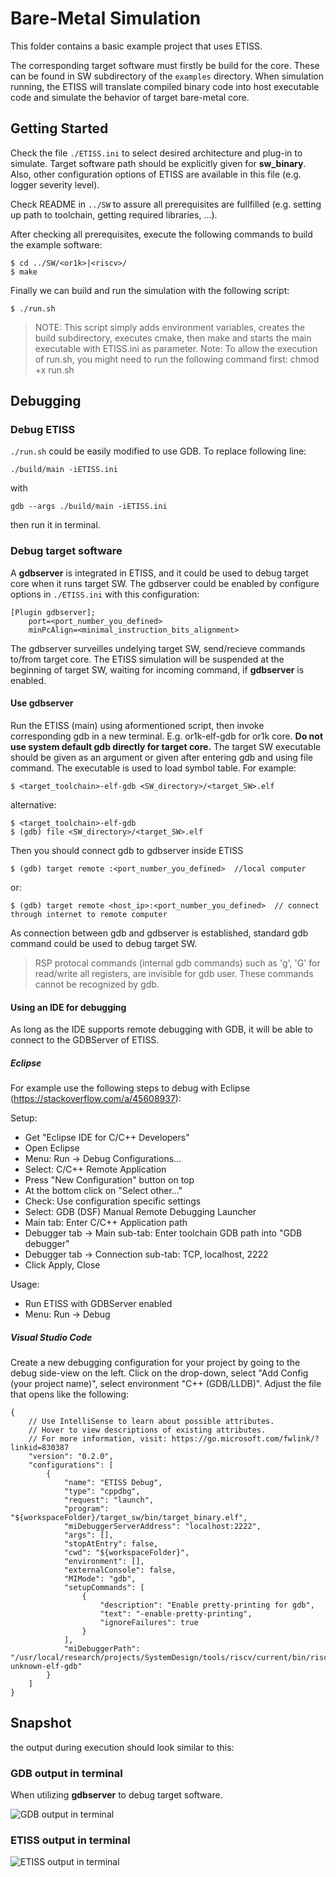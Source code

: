 # Bare-Metal Simulation

This folder contains a basic example project that uses ETISS.

The corresponding target software must firstly be build for the core. These
can be found in SW subdirectory of the `examples` directory. When simulation
running, the ETISS will translate compiled binary code into host executable
code and simulate the behavior of target bare-metal core.

## Getting Started

Check the file `./ETISS.ini` to select desired architecture and plug-in
to simulate. Target software path should be explicitly given for
**sw_binary**. Also, other configuration options of ETISS are available
in this file (e.g. logger severity level).

Check README in `../SW` to assure all prerequisites are fullfilled (e.g.
setting up path to toolchain, getting required libraries, ...).

After checking all prerequisites, execute the following commands to build
the example software:

	$ cd ../SW/<or1k>|<riscv>/
	$ make

Finally we can build and run the simulation with the following script:

	$ ./run.sh

  > NOTE: This script simply adds environment variables, creates the build
  subdirectory, executes cmake, then make and starts the main executable
  with ETISS.ini as parameter.
  > Note: To allow the execution of run.sh, you might need to run the following command first:
  chmod +x run.sh

## Debugging

### Debug ETISS
`./run.sh` could be easily modified to use GDB. To replace following line:

	./build/main -iETISS.ini

with

	gdb --args ./build/main -iETISS.ini
then run it in terminal.

### Debug target software
A **gdbserver** is integrated in ETISS, and it could be used to debug target
core when it runs target SW. The gdbserver could be enabled by configure
options in `./ETISS.ini` with this configuration:

	[Plugin gdbserver];
		port=<port_number_you_defined>
		minPcAlign=<minimal_instruction_bits_alignment>

The gdbserver surveilles undelying target SW, send/recieve commands
to/from target core. The ETISS simulation will be suspended at the
beginning of target SW, waiting for incoming command, if **gdbserver**
is enabled.

#### Use gdbserver
Run the ETISS (main) using aformentioned script, then invoke corresponding
gdb in a new terminal. E.g. or1k-elf-gdb for or1k core. **Do not use system
default gdb directly for target core.** The target SW executable should be
given as an argument or given after entering gdb and using file command.
The executable is used to load symbol table. For example:

	$ <target_toolchain>-elf-gdb <SW_directory>/<target_SW>.elf

alternative:

	$ <target_toolchain>-elf-gdb
	$ (gdb) file <SW_directory>/<target_SW>.elf

Then you should connect gdb to gdbserver inside ETISS

	$ (gdb) target remote :<port_number_you_defined>  //local computer

or:

	$ (gdb) target remote <host_ip>:<port_number_you_defined>  // connect through internet to remote computer

As connection between gdb and gdbserver is established, standard gdb command
could be used to debug target SW.

  > RSP protocal commands (internal gdb commands) such as 'g', 'G'
  for read/write all registers, are invisible for gdb user. These commands
  cannot be recognized by gdb.

#### Using an IDE for debugging

As long as the IDE supports remote debugging with GDB, it will be able to connect to the GDBServer of ETISS.

##### Eclipse

For example use the following steps to debug with Eclipse (https://stackoverflow.com/a/45608937):

Setup:

- Get "Eclipse IDE for C/C++ Developers"
- Open Eclipse
- Menu: Run -> Debug Configurations...
- Select: C/C++ Remote Application
- Press "New Configuration" button on top
- At the bottom click on "Select other..."
- Check: Use configuration specific settings
- Select: GDB (DSF) Manual Remote Debugging Launcher
- Main tab: Enter C/C++ Application path
- Debugger tab -> Main sub-tab: Enter toolchain GDB path into "GDB debugger"
- Debugger tab -> Connection sub-tab: TCP, localhost, 2222
- Click Apply, Close

Usage:

- Run ETISS with GDBServer enabled
- Menu: Run -> Debug

##### Visual Studio Code

Create a new debugging configuration for your project by going to the debug side-view on the left. Click on the drop-down, select "Add Config (your project name)", select environment "C++ (GDB/LLDB)". Adjust the file that opens like the following:

	{
		// Use IntelliSense to learn about possible attributes.
		// Hover to view descriptions of existing attributes.
		// For more information, visit: https://go.microsoft.com/fwlink/?linkid=830387
		"version": "0.2.0",
		"configurations": [
			{
				"name": "ETISS Debug",
				"type": "cppdbg",
				"request": "launch",
				"program": "${workspaceFolder}/target_sw/bin/target_binary.elf",
				"miDebuggerServerAddress": "localhost:2222",
				"args": [],
				"stopAtEntry": false,
				"cwd": "${workspaceFolder}",
				"environment": [],
				"externalConsole": false,
				"MIMode": "gdb",
				"setupCommands": [
					{
						"description": "Enable pretty-printing for gdb",
						"text": "-enable-pretty-printing",
						"ignoreFailures": true
					}
				],
				"miDebuggerPath": "/usr/local/research/projects/SystemDesign/tools/riscv/current/bin/riscv32-unknown-elf-gdb"
			}
		]
	}

## Snapshot

the output during execution should look similar to this:

### GDB output in terminal
When utilizing **gdbserver** to debug target software.

![](gdbSnapshot.png "GDB output in terminal")

### ETISS output in terminal

![](etissSnapshot.png "ETISS output in terminal")
